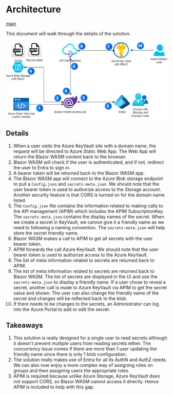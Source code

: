 # Architecture

[main](../README.md)

This document will walk through the details of the solution.

![Architecture showing the various components used in the eklee keyvault solution](Arch.png)

## Details

1. When a user visits the Azure KeyVault site with a domain name, the request will be directed to Azure Static Web App. The Web App will return the Blazor WASM content back to the browser.
1. Blazor WASM will check if the user is authenticated, and if not, redirect the user to Entra to sign in.
1. A bearer token will be returned back to the Blazor WASM app. 
1. The Blazor WASM app will connect to the Azure Blob storage endpoint to pull a `Config.json` and `secrets-meta.json`. We should note that the user bearer token is used to authorize access to the Storage account. Another security feature is that CORS is turned on for the domain name listed.
1. The `Config.json` file contains the information related to making calls to the API management (APIM) which includes the APIM SubscriptionKey. The  `secrets-meta.json` contains the display names of the secret. When we create a secret in KeyVault, we cannot give it a friendly name as we need to following a naming convention. The `secrets-meta.json` will help store the secret friendly name.
1. Blazor WASM makes a call to APIM to get all secrets with the user bearer token.
1. APIM forwards the call Azure KeyVault. We should note that the user bearer token is used to authorize access to the Azure KeyVault.
1. The list of meta information related to secrets are returned back to APIM.
1. The list of meta information related to secrets are returned back to Blazor WASM. The list of secrets are displayed in the UI and use the `secrets-meta.json` to display a friendly name. If a user chose to reveal a secret, another call is made to Azure KeyVault via APIM to get the secret value and shown. The user can also change the friendly name of the secret and changes will be reflected back to the blob.
1. If there needs to be changes to the secrets, an Administrator can log into the Azure Portal to add or edit the secret.

## Takeaways

1. This solution is really designed for a single user to read secrets although it doesn't prevent multiple users from reading secrets either. The concurrency issue comes if there are more than 1 user updating the friendly name since there is only 1 blob configuration.
1. The solution really makes use of Entra for all its AuthN and AuthZ needs. We can also now enjoy a more complex way of assigning roles on groups and then assigning users the appropriate roles.
1. APIM is required because unlike Azure Storage, Azure KeyVault does not support CORS, so Blazor WASM cannot access it directly. Hence APIM is included to help with this gap.